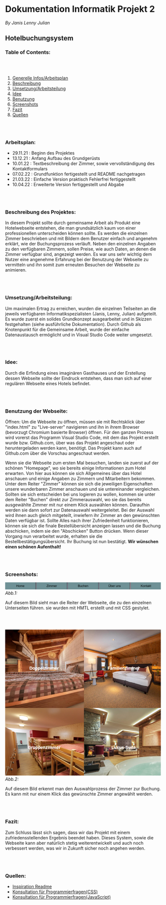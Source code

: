 # Dokumentation Informatik Projekt 2

*By Janis Lenny Julian*
## **Hotelbuchungsystem**
### **Table of Contents:**
<br></br>
1. [Generelle Infos/Arbeitsplan](###Arbeitsplan:)
2. [Beschreibung](###BeschreibungdesProjektes:)
3. [Umsetzung/Arbeitsteilung](###Umsetzung/Arbeitsteilung:)
4. [Idee](###Idee:)
5. [Benutzung](###BenutzungderWebseite:)
6. [Screenshots](###Screenshots:)
7. [Fazit](###Fazit:)
8. [Quellen](###quellen:)



<br></br>

### **Arbeitsplan:**

* 29.11.21 : Beginn des Projektes
* 13.12.21 : Anfang Aufbau des Grundgerüsts
* 10.01.22 : Textbeschreibung der Zimmer, sowie vervollständigung des Kontaktformulars
* 07.02.22 : Grundfunktion fertigestellt und README nachgetragen
* 21.03.22 : Einfache Version praktisch Fehlerfrei fertiggestellt
* 10.04.22 : Erweiterte Version fertiggestellt und Abgabe 

<br></br>

### **Beschreibung des Projektes:**

In diesem Projekt sollte durch gemeinsame Arbeit als Produkt eine Hotelwebseite entstehen, die man grundsätzlich kaum von einer professionellen unterscheiden können sollte.
Es werden die einzelnen Zimmer beschrieben und mit Bildern dem Benutzer einfach und angenehm erklärt, wie der Buchungsprozess verläuft.
Neben den einzelnen Angaben zu den verfügbaren Zimmern, sollen Preise, wie auch Daten, an denen die Zimmer verfügbar sind, angezeigt werden.
Es war uns sehr wichtig dem Nutzer eine angenehme Erfahrung bei der Benutzung der Webseite zu vermitteln und ihn somit zum erneuten Besuchen der Webseite zu animieren.

<br></br>

### **Umsetzung/Arbeitsteilung:**

Um maximalen Ertrag zu erreichen, wurden die einzelnen Teilseiten an die jeweils verfügbaren Informatikspezialisten (Janis, Lenny, Julian) aufgeteilt. Es wurde zuerst ein solides Grundkonzept ausgearbeitet und in Skizzen festgehalten (siehe ausführliche Dokumentation). 
Durch Github als Knotenpunkt für die Gemeinsame Arbeit, wurde der einfache Datenaustausch ermöglicht und in Visual Studio Code weiter umgesetzt.

<br></br>

### **Idee:**

Durch die Erfindung eines imaginären Gasthauses und der Erstellung dessen Webseite sollte der Eindruck entstehen, dass man sich auf einer regulären Webseite eines Hotels befindet.

<br></br>

### **Benutzung der Webseite:**

Öffnen: Um die Webseite zu öffnen, müssen sie mit Rechtsklick über "index.html" zu "Live-server" navigieren und ihn in ihrem Browser (bevorzugt Chromium basierte Browser) öffnen.
Für den ganzen Prozess wird vorerst das Programm Visual Studio Code, mit dem das Projekt erstellt wurde bzw. Github.com, über was das Projekt angeschaut oder heruntergeladen werden kann, benötigt. 
Das Projekt kann auch auf Github.com über die Vorschau angeschaut werden.

Wenn sie die Webseite zum ersten Mal besuchen, landen sie zuerst auf der schönen "Homepage", wo sie bereits einige Informationen zum Hotel erwarten. Von hier aus können sie sich Allgemeines über das Hotel anschauen und einige Angaben zu Zimmern und Mitarbeitern bekommen.
Unter dem Reiter "Zimmer" können sie sich die jeweiligen Eigenschaften unsere wunderbaren Zimmer anschauen und sie untereinander vergleichen.
Sollten sie sich entscheiden bei uns logieren zu wollen, kommen sie unter dem Reiter "Buchen" direkt zur Zimmerauswahl, wo sie das bereits ausgewählte Zimmer mit nur einem Klick auswählen können. Daraufhin werden sie dann sofort zur Datenauswahl weitergeleitet. Bei der Auswahl wird ihnen auch gleich mitgeteilt, inwiefern 
ihr Zimmer an den gewünschten Daten verfügbar ist. Sollte Alles nach ihrer Zufriedenheit funktionieren, können sie sich die finale Bestellübersicht anzeigen lassen und die Buchung abschicken, indem sie den "Abschicken" Button drücken.
Wenn dieser Vorgang nun verarbeitet wurde, erhalten sie die Bestellbestätigungsübersicht.
Ihr Buchung ist nun bestätigt. **Wir wünschen einen schönen Aufenthalt!**

<br></br>

### **Screenshots:**

![ReiterWebseite.png](material/ReiterWebseite.png)
*Abb.1:*

Auf diesem Bild sieht man die Reiter der Webseite, die zu den einzelnen Unterseiten führen.
sie wurden mit HMTL erstellt und mit CSS gestylet.

<br></br>

![Buchungsprozess.png](Material/Buchungsprozess.png)
*Abb.2:*

Auf diesem Bild erkennt man den Auswahlprozess der Zimmer zur Buchung.
Es kann mit nur einem Klick das gewünschte Zimmer angewählt werden.

<br></br>

### **Fazit:**

Zum Schluss lässt sich sagen, dass wir das Projekt mit einem zufriedensstellenden Ergebnis beendet haben. Dieses System, sowie die Webseite kann aber natürlich stetig weiterentwickelt und auch noch verbessert werden, was wir in Zukunft sicher noch angehen werden.

<br></br>

### **Quellen:** 

* [Inspiration Readme](https://github.com/adam-p/markdown-here/wiki/Markdown-Cheatsheet)
* [Konsultation für Programmierfragen(CSS)](https://css-tricks.com/snippets/css/a-guide-to-flexbox/)
* [Konsultation für Programmierfragen(JavaScript)](https://developer.mozilla.org/de/docs/Web/JavaScript/About_JavaScript)